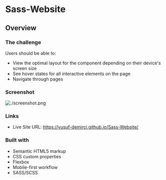 # Sass-Website

## Overview

### The challenge

Users should be able to:

- View the optimal layout for the component depending on their device's screen size
- See hover states for all interactive elements on the page
- Navigate through pages

### Screenshot

![./screenshot.png](./img/screenshot.png)

### Links

- Live Site URL: https://yusuf-demirci.github.io/Sass-Website/

### Built with

- Semantic HTML5 markup
- CSS custom properties
- Flexbox
- Mobile-first workflow
- SASS/SCSS




